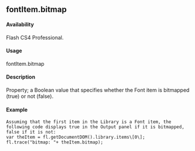 ## fontItem.bitmap

#### Availability

Flash CS4 Professional.

#### Usage

fontItem.bitmap

#### Description

Property; a Boolean value that specifies whether the Font item is bitmapped (true) or not (false).

#### Example

```
Assuming that the first item in the Library is a Font item, the following code displays true in the Output panel if it is bitmapped, false if it is not:
var theItem = fl.getDocumentDOM().library.items\[0\]; fl.trace("bitmap: "+ theItem.bitmap);

```